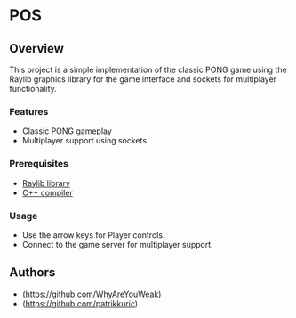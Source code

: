# POS
## Overview

This project is a simple implementation of the classic PONG game using the Raylib graphics library for the game interface and sockets for multiplayer functionality.

### Features

- Classic PONG gameplay
- Multiplayer support using sockets

### Prerequisites

- [Raylib library](https://www.raylib.com/)
- [C++ compiler](https://www.jetbrains.com/clion/)

### Usage

- Use the arrow keys for Player controls.
- Connect to the game server for multiplayer support.
## Authors

- (https://github.com/WhyAreYouWeak)
- (https://github.com/patrikkuric)
